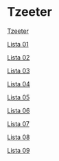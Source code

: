# Tzeeter

[Tzeeter](https://github.com/HenriqueSavio/Tzeeter)

[Lista 01](https://github.com/HenriqueSavio/Tzeeter/tree/0ab3886e120cd9fd8f51a2871bcd889c42eb7229)

[Lista 02](https://github.com/HenriqueSavio/Tzeeter/tree/e932750998428131818b5a4499ac6f36301ce937)

[Lista 03]()

[Lista 04]()

[Lista 05]()

[Lista 06]()

[Lista 07]()

[Lista 08]()

[Lista 09]()

